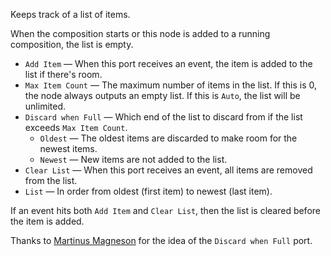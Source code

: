 Keeps track of a list of items.

When the composition starts or this node is added to a running composition, the list is empty.

   - `Add Item` — When this port receives an event, the item is added to the list if there's room.
   - `Max Item Count` — The maximum number of items in the list. If this is 0, the node always outputs an empty list. If this is `Auto`, the list will be unlimited.
   - `Discard when Full` — Which end of the list to discard from if the list exceeds `Max Item Count`.
      - `Oldest` — The oldest items are discarded to make room for the newest items.
      - `Newest` — New items are not added to the list.
   - `Clear List` — When this port receives an event, all items are removed from the list.
   - `List` — In order from oldest (first item) to newest (last item).

If an event hits both `Add Item` and `Clear List`, then the list is cleared before the item is added.

Thanks to [Martinus Magneson](https://vuo.org/user/3272) for the idea of the `Discard when Full` port.
